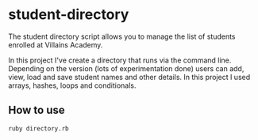 # student-directory

The student directory script allows you to manage the list of students enrolled at Villains Academy.

In this project I've create a directory that runs via the command line. Depending on the version (lots of experimentation done) users can add, view, load and save student names and other details. In this project I used arrays, hashes, loops and conditionals. 

## How to use

```shell
ruby directory.rb
```
